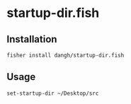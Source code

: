 # startup-dir.fish

## Installation

```fish
fisher install dangh/startup-dir.fish
```

## Usage

```fish
set-startup-dir ~/Desktop/src
```
